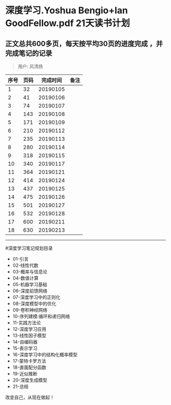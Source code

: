 # 深度学习.Yoshua Bengio+Ian GoodFellow.pdf 21天读书计划
## 正文总共600多页，每天按平均30页的进度完成 ，并完成笔记的记录

> 用户: 风清扬

| 序号|  页码 |  完成时间 |备注|
| --- | ---  |   ---   | ---|
| 1   |  32  |   20190105||
| 2   |  41	 |   20190106||
| 3   |  74	 |   20190107||
| 4   |  143 |   20190108||
| 5   |  171 |   20190109||
| 6   |  210 |	 20190112||
| 7   |  235 |   20190113||
| 8   |  280 |   20190114||
| 9   |  318 |   20190115||
| 10  |  340 |   20190117||
| 11  |  364 |   20190121||
| 12  |  414 |   20190124||
| 13  |  437 |   20190125||
| 14  |  475 |   20190126 ||
| 15  |  501 |   20190127 ||
| 16  |  532 |   20190128 ||
| 17  |  600 |   20190211 ||
| 18  |  630 |   20190213 ||


---
#深度学习笔记规划目录
* 01-引言
* 02-线性代数
* 03-概率与信息论
* 04-数值计算
* 05-机器学习基础
* 06-深度前馈网络
* 07-深度学习中的正则化
* 08-深度模型中的优化
* 09-卷积神经网络
* 10-序列建模:循环和递归网络
* 11-实践方法论
* 12-深度学习应用
* 13-线性因子模型
* 14-自编码器
* 15-表示学习
* 16-深度学习中的结构化概率模型
* 17-蒙特卡罗方法
* 18-直面配分函数
* 19-近似推断
* 20-深度生成模型
* 21-总结

改变自己，从现在做起！

